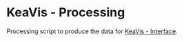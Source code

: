 # KeaVis - Processing 

Processing script to produce the data for [KeaVis - Interface](https://github.com/unlikelymaths/keavis-interface).